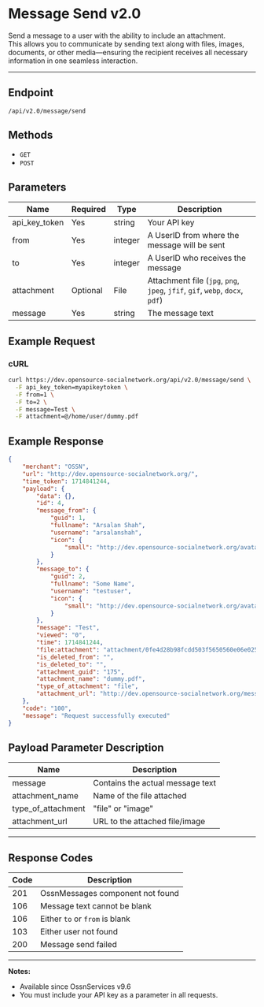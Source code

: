 # Message Send v2.0

Send a message to a user with the ability to include an attachment.  
This allows you to communicate by sending text along with files, images, documents, or other media—ensuring the recipient receives all necessary information in one seamless interaction.

---

## Endpoint

```
/api/v2.0/message/send
```

## Methods

- `GET`
- `POST`

## Parameters

| Name          | Required | Type    | Description                                                                     |
|---------------|----------|---------|---------------------------------------------------------------------------------|
| api_key_token | Yes      | string  | Your API key                                                                    |
| from          | Yes      | integer | A UserID from where the message will be sent                                    |
| to            | Yes      | integer | A UserID who receives the message                                               |
| attachment    | Optional | File    | Attachment file (`jpg`, `png`, `jpeg`, `jfif`, `gif`, `webp`, `docx`, `pdf`)    |
| message       | Yes      | string  | The message text                                                                |

## Example Request

### cURL

```bash
curl https://dev.opensource-socialnetwork.org/api/v2.0/message/send \
  -F api_key_token=myapikeytoken \
  -F from=1 \
  -F to=2 \
  -F message=Test \
  -F attachment=@/home/user/dummy.pdf
```

## Example Response

```json
{
    "merchant": "OSSN",
    "url": "http://dev.opensource-socialnetwork.org/",
    "time_token": 1714841244,
    "payload": {
        "data": {},
        "id": 4,
        "message_from": {
            "guid": 1,
            "fullname": "Arsalan Shah",
            "username": "arsalanshah",
            "icon": {
                "small": "http://dev.opensource-socialnetwork.org/avatar/arsalanshah/small/c0e15d54735a596d4e16bf1aaa999758.jpeg"
            }
        },
        "message_to": {
            "guid": 2,
            "fullname": "Some Name",
            "username": "testuser",
            "icon": {
                "small": "http://dev.opensource-socialnetwork.org/avatar/testuser/small/fddf4dcc973847d1aeda796356412126.jpeg"
            }
        },
        "message": "Test",
        "viewed": "0",
        "time": 1714841244,
        "file:attachment": "attachment/0fe4d28b98fcdd503f5650560e06e025.pdf",
        "is_deleted_from": "",
        "is_deleted_to": "",
        "attachment_guid": "175",
        "attachment_name": "dummy.pdf",
        "type_of_attachment": "file",
        "attachment_url": "http://dev.opensource-socialnetwork.org/messages/attachment/175/dummy.pdf"
    },
    "code": "100",
    "message": "Request successfully executed"
}
```

## Payload Parameter Description

| Name               | Description                    |
|--------------------|--------------------------------|
| message            | Contains the actual message text|
| attachment_name    | Name of the file attached      |
| type_of_attachment | "file" or "image"              |
| attachment_url     | URL to the attached file/image |

---

## Response Codes

| Code | Description                                 |
|------|---------------------------------------------|
| 201  | OssnMessages component not found            |
| 106  | Message text cannot be blank                |
| 106  | Either `to` or `from` is blank              |
| 103  | Either user not found                       |
| 200  | Message send failed                         |

---

**Notes:**
- Available since OssnServices v9.6
- You must include your API key as a parameter in all requests.
